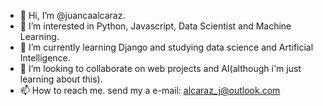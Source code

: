 - 👋 Hi, I’m @juancaalcaraz.
- 👀 I’m interested in Python, Javascript, Data Scientist and Machine Learning.   
- 🌱 I’m currently learning Django and studying data science and Artificial Intelligence. 
- 💞️ I’m looking to collaborate on web projects and AI(although i'm just learning about this).
- 📫 How to reach me. send my a e-mail: alcaraz_j@outlook.com

<!---
juancaalcaraz/juancaalcaraz is a ✨ special ✨ repository because its `README.md` (this file) appears on your GitHub profile.
You can click the Preview link to take a look at your changes.
--->
